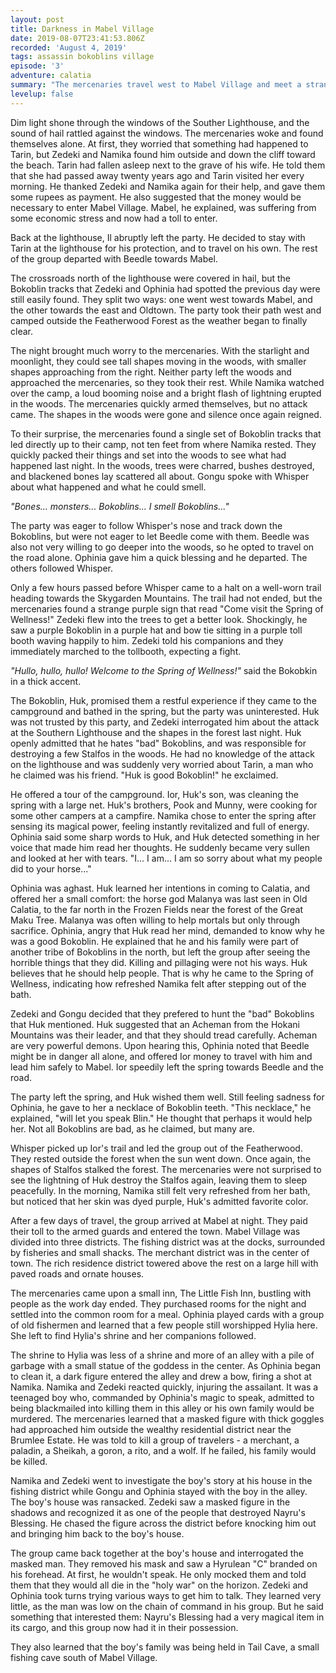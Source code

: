 ```yaml
---
layout: post
title: Darkness in Mabel Village
date: 2019-08-07T23:41:53.806Z
recorded: 'August 4, 2019'
tags: assassin bokoblins village
episode: '3'
adventure: calatia
summary: "The mercenaries travel west to Mabel Village and meet a strange family of Bokoblins who run a campsite in the nearby woods. In the village, they find more of the masked attackers from their ship."
levelup: false
---
```

Dim light shone through the windows of the Souther Lighthouse, and the sound of hail rattled against the windows. The mercenaries woke and found themselves alone. At first, they worried that something had happened to Tarin, but Zedeki and Namika found him outside and down the cliff toward the beach. Tarin had fallen asleep next to the grave of his wife. He told them that she had passed away twenty years ago and Tarin visited her every morning. He thanked Zedeki and Namika again for their help, and gave them some rupees as payment. He also suggested that the money would be necessary to enter Mabel Village. Mabel, he explained, was suffering from some economic stress and now had a toll to enter.

Back at the lighthouse, Il abruptly left the party. He decided to stay with Tarin at the lighthouse for his protection, and to travel on his own. The rest of the group departed with Beedle towards Mabel.

The crossroads north of the lighthouse were covered in hail, but the Bokoblin tracks that Zedeki and Ophinia had spotted the previous day were still easily found. They split two ways: one went west towards Mabel, and the other towards the east and Oldtown. The party took their path west and camped outside the Featherwood Forest as the weather began to finally clear.

The night brought much worry to the mercenaries. With the starlight and moonlight, they could see tall shapes moving in the woods, with smaller shapes approaching from the right. Neither party left the woods and approached the mercenaries, so they took their rest. While Namika watched over the camp, a loud booming noise and a bright flash of lightning erupted in the woods. The mercenaries quickly armed themselves, but no attack came. The shapes in the woods were gone and silence once again reigned. 

To their surprise, the mercenaries found a single set of Bokoblin tracks that led directly up to their camp, not ten feet from where Namika rested. They quickly packed their things and set into the woods to see what had happened last night. In the woods, trees were charred, bushes destroyed, and blackened bones lay scattered all about. Gongu spoke with Whisper about what happened and what he could smell.

_"Bones... monsters... Bokoblins... I smell Bokoblins..."_

The party was eager to follow Whisper's nose and track down the Bokoblins, but were not eager to let Beedle come with them. Beedle was also not very willing to go deeper into the woods, so he opted to travel on the road alone. Ophinia gave him a quick blessing and he departed. The others followed Whisper.

Only a few hours passed before Whisper came to a halt on a well-worn trail heading towards the Skygarden Mountains. The trail had not ended, but the mercenaries found a strange purple sign that read "Come visit the Spring of Wellness!" Zedeki flew into the trees to get a better look. Shockingly, he saw a purple Bokoblin in a purple hat and bow tie sitting in a purple toll booth waving happily to him. Zedeki told his companions and they immediately marched to the tollbooth, expecting a fight.

_"Hullo, hullo, hullo! Welcome to the Spring of Wellness!"_ said the Bokobkin in a thick accent.

The Bokoblin, Huk, promised them a restful experience if they came to the campground and bathed in the spring, but the party was uninterested. Huk was not trusted by this party, and Zedeki interrogated him about the attack at the Southern Lighthouse and the shapes in the forest last night. Huk openly admitted that he hates "bad" Bokoblins, and was responsible for destroying a few Stalfos in the woods. He had no knowledge of the attack on the lighthouse and was suddenly very worried about Tarin, a man who he claimed was his friend. "Huk is good Bokoblin!" he exclaimed.

He offered a tour of the campground. Ior, Huk's son, was cleaning the spring with a large net. Huk's brothers, Pook and Munny, were cooking for some other campers at a campfire. Namika chose to enter the spring after sensing its magical power, feeling instantly revitalized and full of energy. Ophinia said some sharp words to Huk, and Huk detected something in her voice that made him read her thoughts. He suddenly became very sullen and looked at her with tears. "I... I am... I am so sorry about what my people did to your horse..."

Ophinia was aghast. Huk learned her intentions in coming to Calatia, and offered her a small comfort: the horse god Malanya was last seen in Old Calatia, to the far north in the Frozen Fields near the forest of the Great Maku Tree. Malanya was often willing to help mortals but only through sacrifice. Ophinia, angry that Huk read her mind, demanded to know why he was a good Bokoblin. He explained that he and his family were part of another tribe of Bokoblins in the north, but left the group after seeing the horrible things that they did. Killing and pillaging were not his ways. Huk believes that he should help people. That is why he came to the Spring of Wellness, indicating how refreshed Namika felt after stepping out of the bath.

Zedeki and Gongu decided that they prefered to hunt the "bad" Bokoblins that Huk mentioned. Huk suggested that an Acheman from the Hokani Mountains was their leader, and that they should tread carefully. Acheman are very powerful demons. Upon hearing this, Ophinia noted that Beedle might be in danger all alone, and offered Ior money to travel with him and lead him safely to Mabel. Ior speedily left the spring towards Beedle and the road.

The party left the spring, and Huk wished them well. Still feeling sadness for Ophinia, he gave to her a necklace of Bokoblin teeth. "This necklace," he explained, "will let you speak Blin." He thought that perhaps it would help her. Not all Bokoblins are bad, as he claimed, but many are.

Whisper picked up Ior's trail and led the group out of the Featherwood. They rested outside the forest when the sun went down. Once again, the shapes of Stalfos stalked the forest. The mercenaries were not surprised to see the lightning of Huk destroy the Stalfos again, leaving them to sleep peacefully. In the morning, Namika still felt very refreshed from her bath, but noticed that her skin was dyed purple, Huk's admitted favorite color.

After a few days of travel, the group arrived at Mabel at night. They paid their toll to the armed guards and entered the town. Mabel Village was divided into three districts. The fishing district was at the docks, surrounded by fisheries and small shacks. The merchant district was in the center of town. The rich residence district towered above the rest on a large hill with paved roads and ornate houses.

The mercenaries came upon a small inn, The Little Fish Inn, bustling with people as the work day ended. They purchased rooms for the night and settled into the common room for a meal. Ophinia played cards with a group of old fishermen and learned that a few people still worshipped Hylia here. She left to find Hylia's shrine and her companions followed. 

The shrine to Hylia was less of a shrine and more of an alley with a pile of garbage with a small statue of the goddess in the center. As Ophinia began to clean it, a dark figure entered the alley and drew a bow, firing a shot at Namika. Namika and Zedeki reacted quickly, injuring the assailant. It was a teenaged boy who, commanded by Ophinia's magic to speak, admitted to being blackmailed into killing them in this alley or his own family would be murdered. The mercenaries learned that a masked figure with thick goggles had approached him outside the wealthy residential district near the Brumlee Estate. He was told to kill a group of travelers - a merchant, a paladin, a Sheikah, a goron, a rito, and a wolf. If he failed, his family would be killed.

Namika and Zedeki went to investigate the boy's story at his house in the fishing district while Gongu and Ophinia stayed with the boy in the alley. The boy's house was ransacked. Zedeki saw a masked figure in the shadows and recognized it as one of the people that destroyed Nayru's Blessing. He chased the figure across the district before knocking him out and bringing him back to the boy's house.

The group came back together at the boy's house and interrogated the masked man. They removed his mask and saw a Hyrulean "C" branded on his forehead. At first, he wouldn't speak. He only mocked them and told them that they would all die in the "holy war" on the horizon. Zedeki and Ophinia took turns trying various ways to get him to talk. They learned very little, as the man was low on the chain of command in his group. But he said something that interested them: Nayru's Blessing had a very magical item in its cargo, and this group now had it in their possession.

They also learned that the boy's family was being held in Tail Cave, a small fishing cave south of Mabel Village.
